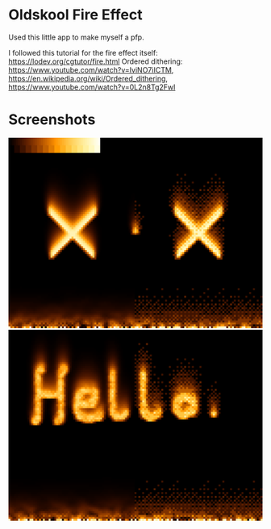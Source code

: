 # Oldskool Fire Effect
Used this little app to make myself a pfp.

I followed this tutorial for the fire effect itself: https://lodev.org/cgtutor/fire.html
Ordered dithering: https://www.youtube.com/watch?v=IviNO7iICTM, https://en.wikipedia.org/wiki/Ordered_dithering, https://www.youtube.com/watch?v=0L2n8Tg2FwI

# Screenshots
![screenshot1](./screenshot1.png)
![screenshot2](./screenshot2.png)